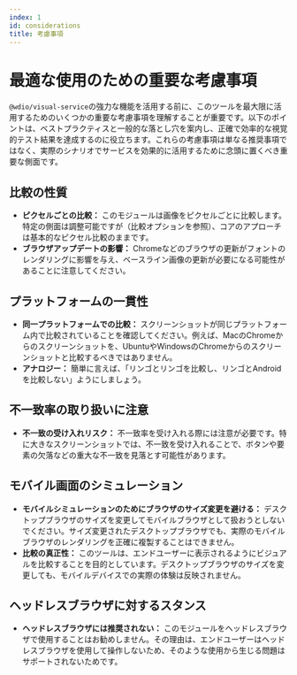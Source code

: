 ```yaml
---
index: 1
id: considerations
title: 考慮事項
---
```


# 最適な使用のための重要な考慮事項

`@wdio/visual-service`の強力な機能を活用する前に、このツールを最大限に活用するためのいくつかの重要な考慮事項を理解することが重要です。以下のポイントは、ベストプラクティスと一般的な落とし穴を案内し、正確で効率的な視覚的テスト結果を達成するのに役立ちます。これらの考慮事項は単なる推奨事項ではなく、実際のシナリオでサービスを効果的に活用するために念頭に置くべき重要な側面です。

## 比較の性質

-   **ピクセルごとの比較：** このモジュールは画像をピクセルごとに比較します。特定の側面は調整可能ですが（比較オプションを参照）、コアのアプローチは基本的なピクセル比較のままです。
-   **ブラウザアップデートの影響：** Chromeなどのブラウザの更新がフォントのレンダリングに影響を与え、ベースライン画像の更新が必要になる可能性があることに注意してください。

## プラットフォームの一貫性

-   **同一プラットフォームでの比較：** スクリーンショットが同じプラットフォーム内で比較されていることを確認してください。例えば、MacのChromeからのスクリーンショットを、UbuntuやWindowsのChromeからのスクリーンショットと比較するべきではありません。
-   **アナロジー：** 簡単に言えば、「リンゴとリンゴを比較し、リンゴとAndroidを比較しない」ようにしましょう。

## 不一致率の取り扱いに注意

-   **不一致の受け入れリスク：** 不一致率を受け入れる際には注意が必要です。特に大きなスクリーンショットでは、不一致を受け入れることで、ボタンや要素の欠落などの重大な不一致を見落とす可能性があります。

## モバイル画面のシミュレーション

-   **モバイルシミュレーションのためにブラウザのサイズ変更を避ける：** デスクトップブラウザのサイズを変更してモバイルブラウザとして扱おうとしないでください。サイズ変更されたデスクトップブラウザでも、実際のモバイルブラウザのレンダリングを正確に複製することはできません。
-   **比較の真正性：** このツールは、エンドユーザーに表示されるようにビジュアルを比較することを目的としています。デスクトップブラウザのサイズを変更しても、モバイルデバイスでの実際の体験は反映されません。

## ヘッドレスブラウザに対するスタンス

-   **ヘッドレスブラウザには推奨されない：** このモジュールをヘッドレスブラウザで使用することはお勧めしません。その理由は、エンドユーザーはヘッドレスブラウザを使用して操作しないため、そのような使用から生じる問題はサポートされないためです。
